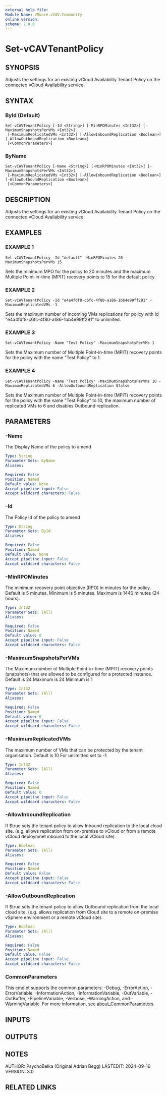 ```yaml
---
external help file:
Module Name: VMware.vCAV.Community
online version:
schema: 2.0.0
---
```


# Set-vCAVTenantPolicy

## SYNOPSIS
Adjusts the settings for an existing vCloud Availability Tenant Policy on the connected vCloud Availability service.

## SYNTAX

### ById (Default)
```
Set-vCAVTenantPolicy [-Id <String>] [-MinRPOMinutes <Int32>] [-MaximumSnapshotsPerVMs <Int32>]
 [-MaximumReplicatedVMs <Int32>] [-AllowInboundReplication <Boolean>] [-AllowOutboundReplication <Boolean>]
 [<CommonParameters>]
```

### ByName
```
Set-vCAVTenantPolicy [-Name <String>] [-MinRPOMinutes <Int32>] [-MaximumSnapshotsPerVMs <Int32>]
 [-MaximumReplicatedVMs <Int32>] [-AllowInboundReplication <Boolean>] [-AllowOutboundReplication <Boolean>]
 [<CommonParameters>]
```

## DESCRIPTION
Adjusts the settings for an existing vCloud Availability Tenant Policy on the connected vCloud Availability service.

## EXAMPLES

### EXAMPLE 1
```
Set-vCAVTenantPolicy -Id "default" -MinRPOMinutes 20 -MaximumSnapshotsPerVMs 15
```

Sets the minimum MPO for the policy to 20 minutes and the maximum Multiple Point-in-time (MPIT) recovery points to 15 for the default policy.

### EXAMPLE 2
```
Set-vCAVTenantPolicy -Id "e4a4fdf8-c6fc-4f80-a186-1bb4e99ff291" -MaximumReplicatedVMs -1
```

Sets the maximum number of incoming VMs replications for policy with Id "e4a4fdf8-c6fc-4f80-a186-1bb4e99ff291" to unlimited.

### EXAMPLE 3
```
Set-vCAVTenantPolicy -Name "Test Policy" -MaximumSnapshotsPerVMs 1
```

Sets the Maximum number of Multiple Point-in-time (MPIT) recovery points for the policy with the name "Test Policy" to 1.

### EXAMPLE 4
```
Set-vCAVTenantPolicy -Name "Test Policy" -MaximumSnapshotsPerVMs 10 -MaximumReplicatedVMs 6 -AllowOutboundReplication $false
```

Sets the Maximum number of Multiple Point-in-time (MPIT) recovery points for the policy with the name "Test Policy" to 10, the maximum number of replicated VMs to 6 and disables Outbound replication.

## PARAMETERS

### -Name
The Display Name of the policy to amend

```yaml
Type: String
Parameter Sets: ByName
Aliases:

Required: False
Position: Named
Default value: None
Accept pipeline input: False
Accept wildcard characters: False
```

### -Id
The Policy Id of the policy to amend

```yaml
Type: String
Parameter Sets: ById
Aliases:

Required: False
Position: Named
Default value: None
Accept pipeline input: False
Accept wildcard characters: False
```

### -MinRPOMinutes
The minimum recovery point objective (RPO) in minutes for the policy.
Default is 5 minutes.
Minimum is 5 minutes.
Maximum is 1440 minutes (24 hours).

```yaml
Type: Int32
Parameter Sets: (All)
Aliases:

Required: False
Position: Named
Default value: 0
Accept pipeline input: False
Accept wildcard characters: False
```

### -MaximumSnapshotsPerVMs
The Maximum number of Multiple Point-in-time (MPIT) recovery points (snapshots) that are allowed to be configured for a protected instance.
Default is 24
Maximum is 24
Minimum is 1

```yaml
Type: Int32
Parameter Sets: (All)
Aliases:

Required: False
Position: Named
Default value: 0
Accept pipeline input: False
Accept wildcard characters: False
```

### -MaximumReplicatedVMs
The maximum number of VMs that can be protected by the tenant organisation.
Default is 10
For unlimitted set to -1

```yaml
Type: Int32
Parameter Sets: (All)
Aliases:

Required: False
Position: Named
Default value: 0
Accept pipeline input: False
Accept wildcard characters: False
```

### -AllowInboundReplication
If $true sets the tenant policy to allow Inbound replication to the local cloud site.
(e.g.
allows replication from on-premise to vCloud or from a remote vCloud deploymnet inbound to the local vCloud site).

```yaml
Type: Boolean
Parameter Sets: (All)
Aliases:

Required: False
Position: Named
Default value: False
Accept pipeline input: False
Accept wildcard characters: False
```

### -AllowOutboundReplication
If $true sets the tenant policy to allow Outbound replication from the local cloud site.
(e.g.
allows replication from Cloud site to a remote on-premise vSphere environment or a remote vCloud site).

```yaml
Type: Boolean
Parameter Sets: (All)
Aliases:

Required: False
Position: Named
Default value: False
Accept pipeline input: False
Accept wildcard characters: False
```

### CommonParameters
This cmdlet supports the common parameters: -Debug, -ErrorAction, -ErrorVariable, -InformationAction, -InformationVariable, -OutVariable, -OutBuffer, -PipelineVariable, -Verbose, -WarningAction, and -WarningVariable. For more information, see [about_CommonParameters](http://go.microsoft.com/fwlink/?LinkID=113216).

## INPUTS

## OUTPUTS

## NOTES
AUTHOR: PsychoBelka (Original Adrian Begg)
LASTEDIT: 2024-09-16
VERSION: 3.0

## RELATED LINKS
